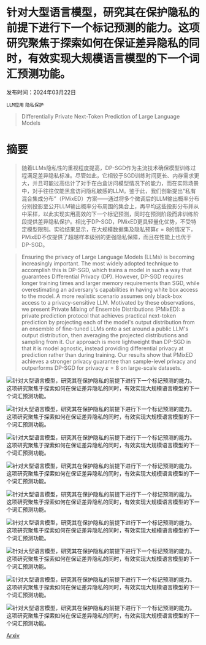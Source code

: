 # 针对大型语言模型，研究其在保护隐私的前提下进行下一个标记预测的能力。这项研究聚焦于探索如何在保证差异隐私的同时，有效实现大规模语言模型的下一个词汇预测功能。

发布时间：2024年03月22日

`LLM应用` `隐私保护`

> Differentially Private Next-Token Prediction of Large Language Models

# 摘要

> 随着LLMs隐私性的重视程度提高，DP-SGD作为主流技术确保模型训练过程满足差异隐私标准。尽管如此，它相较于SGD训练时间更长、内存需求更大，并且可能过高估计了对手在白盒访问模型情况下的能力，而在实际场景中，对手往往仅能黑盒访问隐私敏感的LLM。鉴于此，我们创新提出“私有混合集成分布”（PMixED）方案——通过将多个微调后的LLM输出概率分布分别投影至公开LLM输出概率分布周围的集合上，再平均这些投影分布并从中采样，以此实现实用高效的下一个标记预测，同时在预测阶段而非训练阶段提供差异隐私保护。相比于DP-SGD，PMixED更具轻量化优势，不受特定模型限制。实验结果显示，在大规模数据集及隐私预算$ε= 8$的情况下，PMixED不仅提供了超越样本级别的更强隐私保障，而且在性能上也优于DP-SGD。

> Ensuring the privacy of Large Language Models (LLMs) is becoming increasingly important. The most widely adopted technique to accomplish this is DP-SGD, which trains a model in such a way that guarantees Differential Privacy (DP). However, DP-SGD requires longer training times and larger memory requirements than SGD, while overestimating an adversary's capabilities in having white box access to the model. A more realistic scenario assumes only black-box access to a privacy-sensitive LLM. Motivated by these observations, we present Private Mixing of Ensemble Distributions (PMixED): a private prediction protocol that achieves practical next-token prediction by projecting each of the model's output distribution from an ensemble of fine-tuned LLMs onto a set around a public LLM's output distribution, then averaging the projected distributions and sampling from it. Our approach is more lightweight than DP-SGD in that it is model agnostic, instead providing differential privacy at prediction rather than during training. Our results show that PMixED achieves a stronger privacy guarantee than sample-level privacy and outperforms DP-SGD for privacy $ε= 8$ on large-scale datasets.

![针对大型语言模型，研究其在保护隐私的前提下进行下一个标记预测的能力。这项研究聚焦于探索如何在保证差异隐私的同时，有效实现大规模语言模型的下一个词汇预测功能。](../../../paper_images/2403.15638/PMixED_overview.png)

![针对大型语言模型，研究其在保护隐私的前提下进行下一个标记预测的能力。这项研究聚焦于探索如何在保证差异隐私的同时，有效实现大规模语言模型的下一个词汇预测功能。](../../../paper_images/2403.15638/mollifier_projection.png)

![针对大型语言模型，研究其在保护隐私的前提下进行下一个标记预测的能力。这项研究聚焦于探索如何在保证差异隐私的同时，有效实现大规模语言模型的下一个词汇预测功能。](../../../paper_images/2403.15638/relative_mollifier.png)

![针对大型语言模型，研究其在保护隐私的前提下进行下一个标记预测的能力。这项研究聚焦于探索如何在保证差异隐私的同时，有效实现大规模语言模型的下一个词汇预测功能。](../../../paper_images/2403.15638/x1.png)

![针对大型语言模型，研究其在保护隐私的前提下进行下一个标记预测的能力。这项研究聚焦于探索如何在保证差异隐私的同时，有效实现大规模语言模型的下一个词汇预测功能。](../../../paper_images/2403.15638/x2.png)

![针对大型语言模型，研究其在保护隐私的前提下进行下一个标记预测的能力。这项研究聚焦于探索如何在保证差异隐私的同时，有效实现大规模语言模型的下一个词汇预测功能。](../../../paper_images/2403.15638/x3.png)

![针对大型语言模型，研究其在保护隐私的前提下进行下一个标记预测的能力。这项研究聚焦于探索如何在保证差异隐私的同时，有效实现大规模语言模型的下一个词汇预测功能。](../../../paper_images/2403.15638/x4.png)

![针对大型语言模型，研究其在保护隐私的前提下进行下一个标记预测的能力。这项研究聚焦于探索如何在保证差异隐私的同时，有效实现大规模语言模型的下一个词汇预测功能。](../../../paper_images/2403.15638/x5.png)

![针对大型语言模型，研究其在保护隐私的前提下进行下一个标记预测的能力。这项研究聚焦于探索如何在保证差异隐私的同时，有效实现大规模语言模型的下一个词汇预测功能。](../../../paper_images/2403.15638/x6.png)

[Arxiv](https://arxiv.org/abs/2403.15638)